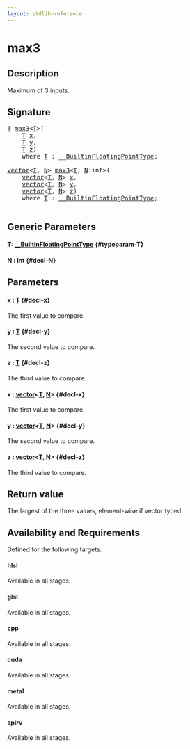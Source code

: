 ```yaml
---
layout: stdlib-reference
---
```


# max3

## Description

Maximum of 3 inputs.



## Signature 

<pre>
<a href="/stdlib-reference/global-decls/max3#typeparam-T" class="code_type">T</a> <a href="/stdlib-reference/global-decls/max3">max3</a>&lt;<a href="/stdlib-reference/global-decls/max3#typeparam-T" class="code_type">T</a>&gt;(
    <a href="/stdlib-reference/global-decls/max3#typeparam-T" class="code_type">T</a> <a href="/stdlib-reference/global-decls/max3#decl-x" class="code_param">x</a>,
    <a href="/stdlib-reference/global-decls/max3#typeparam-T" class="code_type">T</a> <a href="/stdlib-reference/global-decls/max3#decl-y" class="code_param">y</a>,
    <a href="/stdlib-reference/global-decls/max3#typeparam-T" class="code_type">T</a> <a href="/stdlib-reference/global-decls/max3#decl-z" class="code_param">z</a>)
    <span class='code_keyword'>where</span> <a href="/stdlib-reference/global-decls/max3#typeparam-T" class="code_type">T</a> : <a href="/stdlib-reference/interfaces/0_builtinfloatingpointtype-029hm/index" class="code_type">__BuiltinFloatingPointType</a>;

<a href="/stdlib-reference/types/vector/index" class="code_type">vector</a>&lt;<a href="/stdlib-reference/global-decls/max3#typeparam-T" class="code_type">T</a>, <a href="/stdlib-reference/global-decls/max3#decl-N" class="code_var">N</a>&gt; <a href="/stdlib-reference/global-decls/max3">max3</a>&lt;<a href="/stdlib-reference/global-decls/max3#typeparam-T" class="code_type">T</a>, <a href="/stdlib-reference/global-decls/max3#decl-N" class="code_var">N</a>:<span class="code_keyword">int</span>&gt;(
    <a href="/stdlib-reference/types/vector/index" class="code_type">vector</a>&lt;<a href="/stdlib-reference/global-decls/max3#typeparam-T" class="code_type">T</a>, <a href="/stdlib-reference/global-decls/max3#decl-N" class="code_var">N</a>&gt; <a href="/stdlib-reference/global-decls/max3#decl-x" class="code_param">x</a>,
    <a href="/stdlib-reference/types/vector/index" class="code_type">vector</a>&lt;<a href="/stdlib-reference/global-decls/max3#typeparam-T" class="code_type">T</a>, <a href="/stdlib-reference/global-decls/max3#decl-N" class="code_var">N</a>&gt; <a href="/stdlib-reference/global-decls/max3#decl-y" class="code_param">y</a>,
    <a href="/stdlib-reference/types/vector/index" class="code_type">vector</a>&lt;<a href="/stdlib-reference/global-decls/max3#typeparam-T" class="code_type">T</a>, <a href="/stdlib-reference/global-decls/max3#decl-N" class="code_var">N</a>&gt; <a href="/stdlib-reference/global-decls/max3#decl-z" class="code_param">z</a>)
    <span class='code_keyword'>where</span> <a href="/stdlib-reference/global-decls/max3#typeparam-T" class="code_type">T</a> : <a href="/stdlib-reference/interfaces/0_builtinfloatingpointtype-029hm/index" class="code_type">__BuiltinFloatingPointType</a>;

</pre>

## Generic Parameters

#### T: [\_\_BuiltinFloatingPointType](/stdlib-reference/interfaces/0_builtinfloatingpointtype-029hm/index) {#typeparam-T}
#### N  : int {#decl-N}

## Parameters

#### x  : [T](/stdlib-reference/global-decls/max3#typeparam-T) {#decl-x}
The first value to compare.

#### y  : [T](/stdlib-reference/global-decls/max3#typeparam-T) {#decl-y}
The second value to compare.

#### z  : [T](/stdlib-reference/global-decls/max3#typeparam-T) {#decl-z}
The third value to compare.

#### x  : [vector](/stdlib-reference/types/vector/index)\<[T](/stdlib-reference/types/vector/index#typeparam-T), [N](/stdlib-reference/types/vector/index#decl-N)\> {#decl-x}
The first value to compare.

#### y  : [vector](/stdlib-reference/types/vector/index)\<[T](/stdlib-reference/types/vector/index#typeparam-T), [N](/stdlib-reference/types/vector/index#decl-N)\> {#decl-y}
The second value to compare.

#### z  : [vector](/stdlib-reference/types/vector/index)\<[T](/stdlib-reference/types/vector/index#typeparam-T), [N](/stdlib-reference/types/vector/index#decl-N)\> {#decl-z}
The third value to compare.


## Return value
The largest of the three values, element-wise if vector typed.


## Availability and Requirements

Defined for the following targets:

#### hlsl
Available in all stages.

#### glsl
Available in all stages.

#### cpp
Available in all stages.

#### cuda
Available in all stages.

#### metal
Available in all stages.

#### spirv
Available in all stages.




